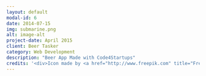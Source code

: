```yaml
---
layout: default
modal-id: 6
date: 2014-07-15
img: submarine.png
alt: image-alt
project-date: April 2015
client: Beer Tasker
category: Web Development
description: "Beer App Made with Code4Startups"
credits: '<div>Icon made by <a href="http://www.freepik.com" title="Freepik">Freepik</a> from <a href="http://www.flaticon.com" title="Flaticon">www.flaticon.com</a> is licensed under <a href="http://creativecommons.org/licenses/by/3.0/" title="Creative Commons BY 3.0">CC BY 3.0</a></div>'
---
```

